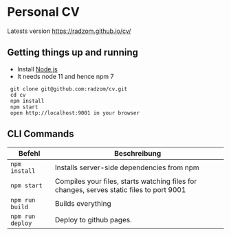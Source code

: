# Personal CV

Latests version https://radzom.github.io/cv/

## Getting things up and running

- Install [Node.js](http://nodejs.org)
- It needs node 11 and hence npm 7

```
 git clone git@github.com:radzom/cv.git
 cd cv
 npm install
 npm start
 open http://localhost:9001 in your browser
```

## CLI Commands

| Befehl | Beschreibung |
| --- | --- |
| `npm install` | Installs server-side dependencies from npm |
| `npm start` | Compiles your files, starts watching files for changes, serves static files to port 9001 |
| `npm run build` | Builds everything |
| `npm run deploy` | Deploy to github pages. |

